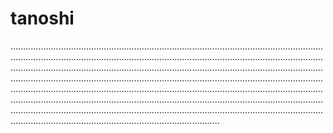 # tanoshi
.......................................................................................................................................................................................................................................................................................................................................................................................................................................................................................................................................................................................................................................................................................................................................................................................................................................................................................................................................................................................